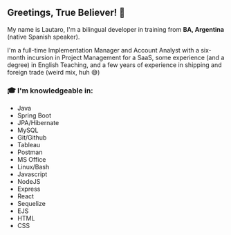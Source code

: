 ## Greetings, True Believer! 👋

My name is Lautaro, I'm a bilingual developer in training from **BA, Argentina** (native Spanish speaker).

I'm a full-time Implementation Manager and Account Analyst with a six-month incursion in Project Management for a SaaS, some experience (and a degree) in English Teaching, and a few years of experience in shipping and foreign trade (weird mix, huh 😅)

### 🎓 I'm knowledgeable in:     
- Java
- Spring Boot
- JPA/Hibernate
- MySQL
- Git/Github
- Tableau
- Postman
- MS Office
- Linux/Bash
- Javascript
- NodeJS
- Express
- React
- Sequelize
- EJS
- HTML
- CSS
